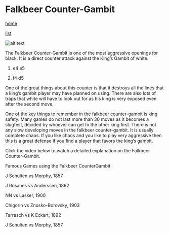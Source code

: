 # Falkbeer Counter-Gambit

[home](/zaliczeniowe1awww/)

[list](/zaliczeniowe1awww/list)

![alt text](https://www.thechesswebsite.com/wp-content/uploads/2012/07/falkbeer1.jpg "Falkbeer Counter-Gambit")


The Falkbeer Counter-Gambit is one of the most aggressive openings for black. It is a direct counter attack against the King’s Gambit of white.

1. e4 e5

2. f4 d5

One of the great things about this counter is that it destroys all the lines that a king’s gambit player may have planned on using. There are also lots of traps that white will have to look out for as his king is very exposed even after the second move.

One of the key things to remember in the falkbeer counter-gambit is king safety. Many games do not last more than 30 moves as it becomes a slugfest, decided by whoever can get to the other king first. There is not any slow developing moves in the falkbeer counter-gambit. It is usually complete chaos. If you like chaos and you like to play very aggressive then this is a great defense if you find a player that favors the king’s gambit.

Click the video below to watch a detailed explanation on the Falkbeer Counter-Gambit.









Famous Games using the Falkbeer CounterGambit

J Schulten vs Morphy, 1857

J Rosanes vs Anderssen, 1862

NN vs Lasker, 1900

Chigorin vs Znosko-Borovsky, 1903

Tarrasch vs K Eckart, 1892

J Schulten vs Morphy, 1857

